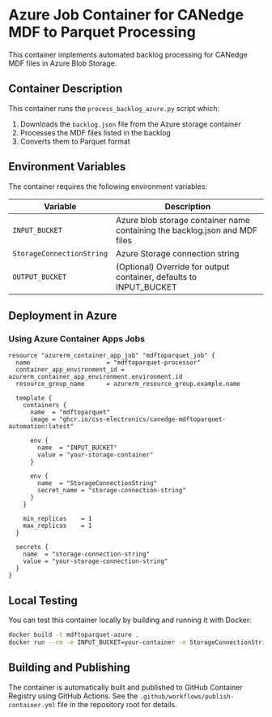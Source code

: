# Azure Job Container for CANedge MDF to Parquet Processing

This container implements automated backlog processing for CANedge MDF files in Azure Blob Storage.

## Container Description

This container runs the `process_backlog_azure.py` script which:
1. Downloads the `backlog.json` file from the Azure storage container
2. Processes the MDF files listed in the backlog
3. Converts them to Parquet format

## Environment Variables

The container requires the following environment variables:

| Variable | Description |
|----------|-------------|
| `INPUT_BUCKET` | Azure blob storage container name containing the backlog.json and MDF files |
| `StorageConnectionString` | Azure Storage connection string |
| `OUTPUT_BUCKET` | (Optional) Override for output container, defaults to INPUT_BUCKET |

## Deployment in Azure

### Using Azure Container Apps Jobs

```hcl
resource "azurerm_container_app_job" "mdftoparquet_job" {
  name                     = "mdftoparquet-processor"
  container_app_environment_id = azurerm_container_app_environment.environment.id
  resource_group_name      = azurerm_resource_group.example.name
  
  template {
    containers {
      name  = "mdftoparquet"
      image = "ghcr.io/css-electronics/canedge-mdftoparquet-automation:latest"
      
      env {
        name  = "INPUT_BUCKET"
        value = "your-storage-container"
      }
      
      env {
        name  = "StorageConnectionString"
        secret_name = "storage-connection-string"
      }
    }
    
    min_replicas    = 1
    max_replicas    = 1
  }
  
  secrets {
    name  = "storage-connection-string"
    value = "your-storage-connection-string"
  }
}
```

## Local Testing

You can test this container locally by building and running it with Docker:

```bash
docker build -t mdftoparquet-azure .
docker run --rm -e INPUT_BUCKET=your-container -e StorageConnectionString="your-connection-string" mdftoparquet-azure
```

## Building and Publishing

The container is automatically built and published to GitHub Container Registry using GitHub Actions. See the `.github/workflows/publish-container.yml` file in the repository root for details.
